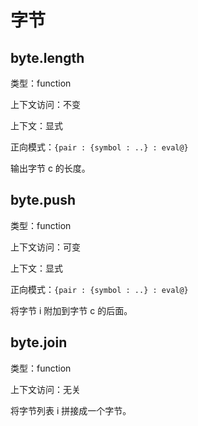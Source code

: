 # 字节

## byte.length

类型：function

上下文访问：不变

上下文：显式

正向模式：`{pair : {symbol : ..} : eval@}`

输出字节 c 的长度。

## byte.push

类型：function

上下文访问：可变

上下文：显式

正向模式：`{pair : {symbol : ..} : eval@}`

将字节 i 附加到字节 c 的后面。

## byte.join

类型：function

上下文访问：无关

将字节列表 i 拼接成一个字节。
